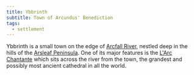 ```yaml
---
title: Ybbrinth
subtitle: Town of Arcundus' Benediction
tags:
  - settlement
---
```


Ybbrinth is a small town on the edge of [Arcfall River](arcfall.md), nestled deep in the hills of the [Arsleaf Peninsula](../index.md). One of its major features is the [L'Arc Chantante](../../../../landmark/building/larc-chantante.md) which sits across the river from the town, the grandest and possibly most ancient cathedral in all the world.
